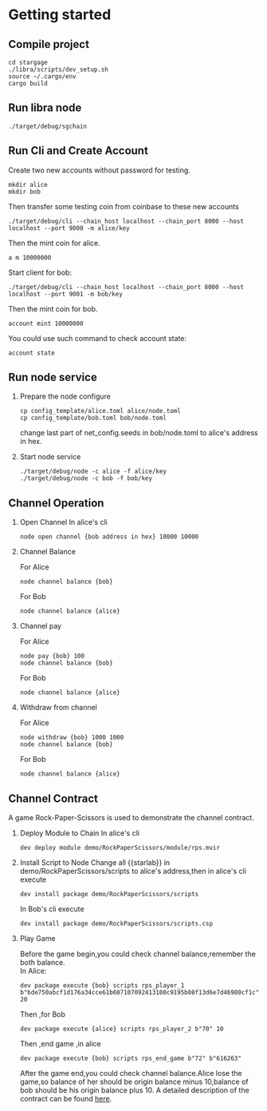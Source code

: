 # Getting started

## Compile project
```
cd stargage
./libra/scripts/dev_setup.sh
source ~/.cargo/env
cargo build
```

## Run libra node
```
./target/debug/sgchain 
```

## Run Cli and Create Account

Create two new accounts without password for testing. 

```
mkdir alice
mkdir bob
```
Then transfer some testing coin from coinbase to these new accounts
```
./target/debug/cli --chain_host localhost --chain_port 8000 --host localhost --port 9000 -m alice/key
```
Then the mint coin for alice.
```
a m 10000000
```

Start client for bob:
```
./target/debug/cli --chain_host localhost --chain_port 8000 --host localhost --port 9001 -m bob/key
```
Then the mint coin for bob.
```
account mint 10000000
```
You could use such command to check account state:
```
account state
```

## Run node service
1. Prepare the node configure
    ```
    cp config_template/alice.toml alice/node.toml
    cp config_template/bob.toml bob/node.toml
    ```
	change last part of net_config.seeds in bob/node.toml to alice's address in hex.
    
2. Start node service
    ```
    ./target/debug/node -c alice -f alice/key
    ./target/debug/node -c bob -f bob/key
    ```

## Channel Operation

1. Open Channel
    In alice's cli
    ```
	node open channel {bob address in hex} 10000 10000
    ```
2. Channel Balance

	For Alice
    ```
    node channel balance {bob}
    ```
	For Bob
    ```
    node channel balance {alice}
    ```
3. Channel pay

	For Alice
    ```
    node pay {bob} 100
    node channel balance {bob}
    ```
	For Bob
    ```
    node channel balance {alice}
    ```
4. Withdraw from channel 

	For Alice
    ```
    node withdraw {bob} 1000 1000
    node channel balance {bob}
    ```
	
	For Bob
    ```
    node channel balance {alice}

    ```
## Channel Contract
A game Rock-Paper-Scissors is used to demonstrate the channel contract.

1. Deploy Module to Chain
    In alice's cli
    ```
    dev deploy module demo/RockPaperScissors/module/rps.mvir

    ```

2. Install Script to Node
    Change all {{starlab}} in demo/RockPaperScissors/scripts to alice's address,then in alice's cli execute
    ```
    dev install package demo/RockPaperScissors/scripts

    ```
    In Bob's cli execute
    ```
    dev install package demo/RockPaperScissors/scripts.csp

    ```

3. Play Game

   Before the game begin,you could check channel balance,remember the both balance.  
   In Alice:
   ```
   dev package execute {bob} scripts rps_player_1 b"bde750abcf1d176a34cce61b607107092413100c9195b08f13d6e7d46980cf1c" 20
   ```
   Then ,for Bob
   ```
   dev package execute {alice} scripts rps_player_2 b"70" 10
   ```
   Then ,end game ,in alice
   ```
   dev package execute {bob} scripts rps_end_game b"72" b"616263"
   ```
   After the game end,you could check channel balance.Alice lose the game,so balance of her should be origin balance minus 10,balance of bob should be his origin balance plus 10. A detailed description of the contract can be found [here](./demo/RockPaperScissors/README.md).
